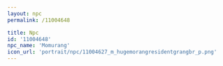 ```yaml
---
layout: npc
permalink: /11004648

title: Npc
id: '11004648'
npc_name: 'Momurang'
icon_url: 'portrait/npc/11004627_m_hugemorangresidentgrangbr_p.png'
---
```

